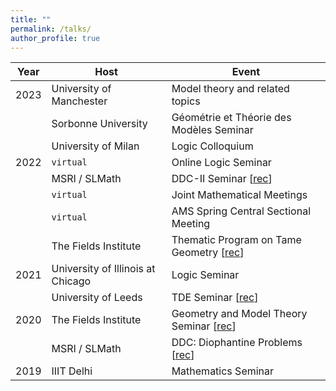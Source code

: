 ```yaml
---
title: ""
permalink: /talks/
author_profile: true
---
```


<script type="text/javascript"
  src="https://www.maths.nottingham.ac.uk/plp/pmadw/LaTeXMathML.js">
</script>

<!-- ## <kbd id="Talksi"><a href="#Talksi" style="text-decoration: none; color: #326496">Future</a></kbd>



<br>
-->

<!-- ## <kbd id="Talks"><a href="#Talks" style="text-decoration: none; color: #326496">Past</a></kbd>-->

| Year    | Host                                     |    Event                                 |
| --------         | ------ | ------------------------------------------------------------ |
| 2023 | University of Manchester | Model theory and related topics|
|      | Sorbonne University | Géométrie et Théorie des Modèles Seminar|
|     | University of Milan       | Logic Colloquium                         |
| 2022 | `virtual` | Online Logic Seminar                          |
| | MSRI / SLMath| DDC-II Seminar [<a href="https://www.msri.org/seminars/26809" target="_blank">rec</a>]|
| | `virtual`  | Joint Mathematical Meetings|
| | `virtual`  | AMS Spring Central Sectional Meeting|
| | The Fields Institute| Thematic Program on Tame Geometry [<a href="http://www.fields.utoronto.ca/talks/Pila-Wilkie-theorem" target="_blank">rec</a>]|
| 2021 | University of Illinois at Chicago| Logic Seminar|
| | University of Leeds| TDE Seminar [<a href="http://www1.maths.leeds.ac.uk/~pmtpe/TDE/" target="_blank">rec</a>] |
|2020 |The Fields Institute |Geometry and Model Theory Seminar [<a href="http://www.fields.utoronto.ca/talks/Pila-Wilkie-Theorem" target="_blank">rec</a>]|
| | MSRI / SLMath| DDC: Diophantine Problems [<a href="https://www.msri.org/seminars/25170" target="_blank">rec</a>]|
| 2019| IIIT Delhi| Mathematics Seminar|


<!--
 
 Online Logic Seminar,
 : <a href="http://lagrange.math.siu.edu/calvert/OnlineLogicSeminar.html" target="_blank"><i>Seminar series link</i></a>, Sep 2022.

SLMath (MSRI),
 :  <a href="https://www.msri.org/seminars/26809" target="_blank"><i>DDC-II Seminar</i></a>, Aug 2022<sup>*</sup>.

Joint Mathematical Meetings 2022,
 : <a href="https://meetings.ams.org/math/jmm2022/meetingapp.cgi/Paper/7919" target="_blank"><i> ASL Special Session on Model-theoretic Classification Program</i></a>, Apr 2022<sup>*</sup>.
 
AMS Spring Central Sectional Meeting 2022,
 : <a href="https://meetings.ams.org/math/spring2022c/meetingapp.cgi/Paper/12732" target="_blank"><i>Special Session on Model Theory and its Applications</i></a>, Mar 2022<sup>*</sup>. 

University of Illinois at Urbana-Champaign, 
 : <a href="https://math.illinois.edu/academics/graduate-program/women-mathematics/seminars" target="_blank"><i>AWM Graduate Student Colloquium</i></a>, Feb 2022. 


The Fields Institute,
 : <a href="http://www.fields.utoronto.ca/talks/Pila-Wilkie-theorem" target="_blank"><i>Thematic Program on Tame Geometry, Transseries and Applications to Analysis and Geometry</i></a>, Feb 2022<sup>*</sup>.
  
University of Illinois at Chicago,
 : <a href="https://www.math.uic.edu/persisting_utilities/seminars/view_seminar?id=6771" target="_blank"><i>Logic Seminar</i></a>, Oct 2021.

University of Leeds and Universidad de los Andes,
 : <a href="http://www1.maths.leeds.ac.uk/~pmtpe/TDE/" target="_blank"><i>Topological and Differential Expansions of O-minimal Structures</i></a>, Aug 2021<sup>*</sup>.

The Fields Institute,
 : <a href="http://www.fields.utoronto.ca/talks/Pila-Wilkie-Theorem" target="_blank"><i>Geometry and Model Theory Seminar</i></a>, Nov 2020<sup>*</sup>.

MSRI,
 : <a href="https://www.msri.org/seminars/25170" target="_blank"><i>DDC: Diophantine Problems</i></a>, Oct 2020<sup>*</sup>.

Indraprastha Institute of Information Technology,
 : <a href="https://math.iiitd.ac.in/math-msems19.html" target="_blank"><i>Mathematics Seminar</i></a>, May 2019.  


<br>
`* recordings available.`

-->
